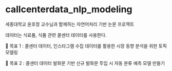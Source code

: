 # callcenterdata_nlp_modeling
세종대학교 윤호정 교수님과 함께하는 자연어처리 기반 논문 프로젝트

데이터는 식료품, 식품 관련 콜센터 데이터를 사용한다.

🥅 목표 1 : 콜센터 데이터, 인스타그램 수집 데이터를 활용한 시장 동향 분석을 위한 토픽 모델링

🥅 목표 2 : 콜센터 데이터 발화문 기반 신규 발화문 투입 시 자동 분류 예측 모델 만들기
